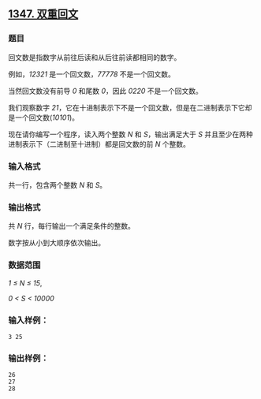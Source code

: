 ## [1347. 双重回文](https://www.acwing.com/problem/content/1349/)

### 题目

回文数是指数字从前往后读和从后往前读都相同的数字。

例如，*12321* 是一个回文数，*77778* 不是一个回文数。

当然回文数没有前导 *0* 和尾数 *0*，因此 *0220* 不是一个回文数。

我们观察数字 *21*，它在十进制表示下不是一个回文数，但是在二进制表示下它却是一个回文数(*10101*)。

现在请你编写一个程序，读入两个整数 *N* 和 *S*，输出满足大于 *S* 并且至少在两种进制表示下（二进制至十进制）都是回文数的前 *N* 个整数。

### 输入格式

共一行，包含两个整数 *N* 和 *S*。

### 输出格式

共 *N* 行，每行输出一个满足条件的整数。

数字按从小到大顺序依次输出。

### 数据范围

*1 ≤ N ≤ 15*,

*0 < S < 10000*

### 输入样例：

```
3 25
```

### 输出样例：

```
26
27
28
```
